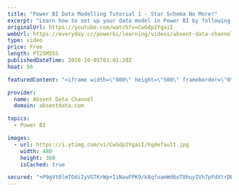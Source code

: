```yaml
---
title: "Power BI Data Modelling Tutorial 1 - Star Schema No More!"
excerpt: "Learn how to set up your data model in Power BI by following these best practices and essential steps. What kind of schema should you use. Snowflake, Star Schema or Waterfall? Actually Power BI loves them all. However, you should set up the model that is best for your data set and DAX functions. Lear"
originalUrl: https://youtube.com/watch?v=CwGdp2YgaiI
webUrl: https://everyday.cc/powerbi/learning/videos/absent-data-channel-power-bi-data-modelling-tutorial-1-star-schema-no-more/
type: video
price: Free
length: PT25M35S
publishedDateTime: 2020-10-05T01:01:20Z
heat: 56

featuredContent: "<iframe width=\"800\" height=\"500\" frameborder=\"0\" src=\"https://www.youtube.com/embed/CwGdp2YgaiI\" allow=\"accelerometer; autoplay; encrypted-media; gyroscope; picture-in-picture\" allowfullscreen></iframe>"

provider:
  name: Absent Data Channel
  domain: absentdata.com

topics:
  - Power BI

images:
  - url: https://i.ytimg.com/vi/CwGdp2YgaiI/hqdefault.jpg
    width: 480
    height: 360
    isCached: true

secured: "+P9gVt0lmTOdiIyVGTKrWp+IiNauFPK9/k8qfoamWd6oT8huyIVh7pFdXtrDBdNKcGt5um3daD0n2+7GtSuZFqzFt4Lb0FFdZ37PwBUpjenQUpwiB3XiWQZ85W02JU751czeIwZk7eFvgMslhZSPv+Q8rU2lRBu/5wbOVcCZf+0xb2Q38Rbts2Qmm8wCPDegiQSfV0JZgwgQLA33Unju7ZY/3abMxZN933gSPvDgSywAV8h0If40yAjpHsU9gAqz2eYrt9by2+88IKgIfT/v3wlIXJqNLBl9bwJ1Gawv/1WV+h9Rn1l4k2BZ0KE5y2/qjJEXKDQviOl3sL5eYEciiMeGWup4ooJgzxZpLEGI4Yv1NqBxd3SfzbdX8a3M+LPCejaF1jBSNLD394USHAqUweOCZHQROfFADJWSd2A1jvM=;3JPbaxT9omT4JddSoWhJAw=="
---
```



